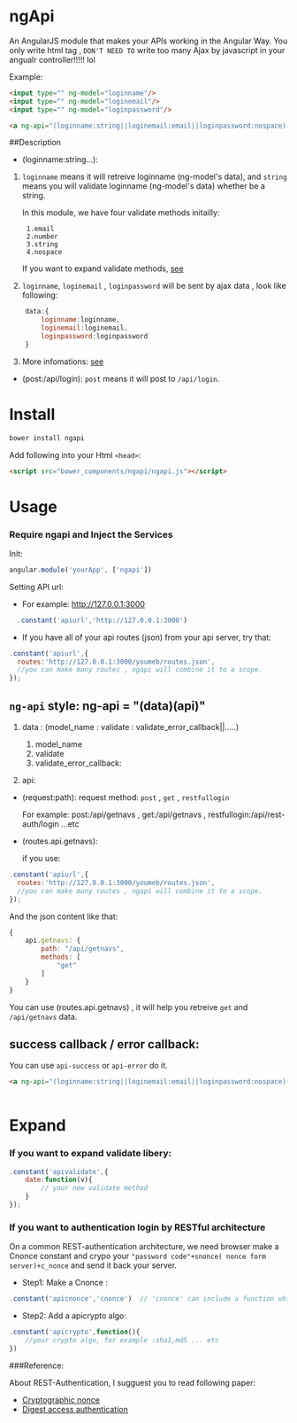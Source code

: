 ngApi
=========

An AngularJS module that makes your APIs working in the Angular Way.
You only write html tag , `DON'T NEED TO` write too many Ajax by javascript in your angualr controller!!!!! lol

Example:

```html
<input type="" ng-model="loginname"/>
<input type="" ng-model="loginemail"/>
<input type="" ng-model="loginpassword"/>

<a ng-api="(loginname:string||loginemail:email||loginpassword:nospace)(post:/api/login)" api-success="if you have or not" api-error="if you have or not">send</a>
```

##Description

* (loginname:string...):
    
1. `loginname` means it will retreive loginname (ng-model's data), and `string` means you will validate loginname (ng-model's data) whether be a string.

    In this module, we have four validate methods initailly:
        
        1.email 
        2.number 
        3.string 
        4.nospace
        
    If you want to expand validate methods, [see](https://github.com/iamblue/ngApi#if-you-want-to-expand-validate-libery)

2. `loginname`, `loginemail` , `loginpassword` will be sent by ajax data , look like following:

```javascript 
    data:{
        loginname:loginname,
        loginemail:loginemail,
        loginpassword:loginpassword
    }
```
3. More infomations: [see](https://github.com/iamblue/ngApi#ng-api-style-ng-api--dataapi)



* (post:/api/login): `post` means it will post to `/api/login`.



Install
=======

```bash
bower install ngapi
```

Add following into your Html `<head>`:

```html
<script src="bower_components/ngapi/ngapi.js"></script>
```



Usage
=======

### Require ngapi and Inject the Services

Init:

```javascript
angular.module('yourApp', ['ngapi'])
```

Setting API url: 

* For example: http://127.0.0.1:3000
  
```javascript 
  .constant('apiurl','http://127.0.0.1:3000')
```
  
* If you have all of your api routes (json) from your api server, try that:

```javascript
.constant('apiurl',{
  routes:'http://127.0.0.1:3000/youmeb/routes.json',
  //you can make many routes , ngapi will combine it to a scope.
});
```

## `ng-api` style: ng-api = "(data)(api)" 

1. data : (model_name : validate : validate_error_callback||.....)
    
    1. model_name
    2. validate
    3. validate_error_callback:

2. api: 
    
* (request:path): 
    request method: `post` , `get` , `restfullogin`

    For example: post:/api/getnavs , get:/api/getnavs , restfullogin:/api/rest-auth/login ...etc
* (routes.api.getnavs):
    
    if you use:

```javascript
.constant('apiurl',{
  routes:'http://127.0.0.1:3000/youmeb/routes.json',
  //you can make many routes , ngapi will combine it to a scope.
});
```
And the json content like that:

```javascript   
{
    api.getnavs: {
        path: "/api/getnavs",
        methods: [
            "get"
        ]
    }
}
```
You can use (routes.api.getnavs) , it will help you retreive `get` and `/api/getnavs` data.


## success callback / error callback:

You can use `api-success` or `api-error` do it.

```html
<a ng-api="(loginname:string||loginemail:email||loginpassword:nospace)(post:/api/login)" api-success="your scope function" api-error="your scope function">send</a>
    
```



Expand
=======

### If you want to expand validate libery:

```javascript
.constant('apivalidate',{
    date:function(v){
        // your new validate method
    }
});
```

  
### If you want to authentication login by RESTful architecture

On a common REST-authentication architecture, we need browser make a Cnonce constant and crypo your `"password code"+snonce( nonce form server)+c_nonce` and send it back your server.

* Step1: Make a Cnonce : 

```javascript
.constant('apicnonce','cnonce')  // 'cnonce' can include a function which will make a new cnonce code 
```

* Step2: Add a apicrypto algo:

```javascript 
.constant('apicrypto',function(){
    //your crypto algo, for example :sha1,md5 ... etc
})

```

###Reference:

About REST-Authentication, I sugguest you to read following paper:

* [Cryptographic nonce](http://en.wikipedia.org/wiki/Cryptographic_nonce)
* [Digest access authentication](http://en.wikipedia.org/wiki/Digest_access_authentication)



